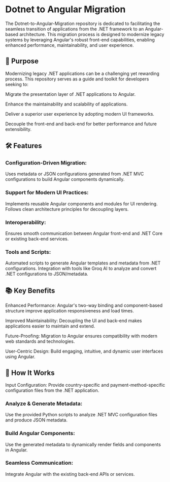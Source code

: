 # Dotnet to Angular Migration
The Dotnet-to-Angular-Migration repository is dedicated to facilitating the seamless transition of applications from the .NET framework to an Angular-based architecture. This migration process is designed to modernize legacy systems by leveraging Angular's robust front-end capabilities, enabling enhanced performance, maintainability, and user experience.

## 🚀 Purpose
Modernizing legacy .NET applications can be a challenging yet rewarding process. This repository serves as a guide and toolkit for developers seeking to:

Migrate the presentation layer of .NET applications to Angular.

Enhance the maintainability and scalability of applications.

Deliver a superior user experience by adopting modern UI frameworks.

Decouple the front-end and back-end for better performance and future extensibility.

## 🛠 Features
### Configuration-Driven Migration:
Uses metadata or JSON configurations generated from .NET MVC configurations to build Angular components dynamically.

### Support for Modern UI Practices:
Implements reusable Angular components and modules for UI rendering.
Follows clean architecture principles for decoupling layers.
### Interoperability:
Ensures smooth communication between Angular front-end and .NET Core or existing back-end services.
### Tools and Scripts:
Automated scripts to generate Angular templates and metadata from .NET configurations.
Integration with tools like Groq AI to analyze and convert .NET configurations to JSON/metadata.

## 📚 Key Benefits
Enhanced Performance: Angular's two-way binding and component-based structure improve application responsiveness and load times.

Improved Maintainability: Decoupling the UI and back-end makes applications easier to maintain and extend.

Future-Proofing: Migration to Angular ensures compatibility with modern web standards and technologies.

User-Centric Design: Build engaging, intuitive, and dynamic user interfaces using Angular.

## 🔧 How It Works
Input Configuration: Provide country-specific and payment-method-specific configuration files from the .NET application.

### Analyze & Generate Metadata:
Use the provided Python scripts to analyze .NET MVC configuration files and produce JSON metadata.

### Build Angular Components:
Use the generated metadata to dynamically render fields and components in Angular.

### Seamless Communication:
Integrate Angular with the existing back-end APIs or services.
